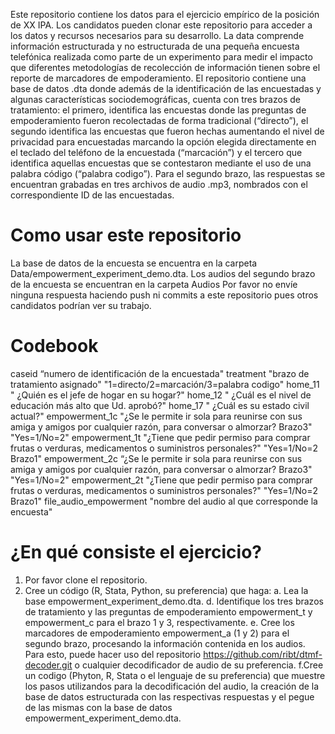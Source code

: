 Este repositorio contiene los datos para el ejercicio empírico de la posición de XX IPA. Los candidatos pueden clonar este repositorio para acceder a los datos y recursos necesarios para su desarrollo. 
La data comprende información estructurada y no estructurada de una pequeña encuesta telefónica realizada como parte de un experimento para medir el impacto que diferentes metodologías de recolección de información tienen sobre el reporte de marcadores de empoderamiento. El repositorio contiene una base de datos .dta donde además de la identificación de las encuestadas y algunas características sociodemográficas, cuenta con tres brazos de tratamiento: el primero, identifica las encuestas donde las preguntas de empoderamiento fueron recolectadas de forma tradicional (“directo”), el segundo identifica las encuestas que fueron hechas aumentando el nivel de privacidad para encuestadas marcando la opción elegida directamente en el teclado del teléfono de la encuestada (“marcación”) y el tercero que identifica aquellas encuestas que se contestaron mediante el uso de una palabra código (“palabra codigo”). Para el segundo brazo, las respuestas se encuentran grabadas en tres archivos de audio .mp3, nombrados con el correspondiente ID de las encuestadas.  
# Como usar este repositorio
La base de datos de la encuesta se encuentra en la carpeta Data/empowerment_experiment_demo.dta. Los audios del segundo brazo de la encuesta se encuentran en la carpeta Audios 
Por favor no envíe ninguna respuesta haciendo push ni commits a este repositorio pues otros candidatos podrían ver su trabajo. 
# Codebook
caseid “numero de identificación de la encuestada"
treatment "brazo de tratamiento asignado" "1=directo/2=marcación/3=palabra codigo"
home_11 " ¿Quién es el jefe de hogar en su hogar?"
home_12 " ¿Cuál es el nivel de educación más alto que Ud. aprobó?" 
home_17 " ¿Cuál es su estado civil actual?" 
empowerment_1c "¿Se le permite ir sola para reunirse con sus amiga y amigos por cualquier razón, para conversar o almorzar? Brazo3" "Yes=1/No=2"
empowerment_1t  "¿Tiene que pedir permiso para comprar frutas o verduras, medicamentos o suministros personales?" "Yes=1/No=2 Brazo1"
empowerment_2c “¿Se le permite ir sola para reunirse con sus amiga y amigos por cualquier razón, para conversar o almorzar? Brazo3" "Yes=1/No=2"
empowerment_2t  "¿Tiene que pedir permiso para comprar frutas o verduras, medicamentos o suministros personales?"  "Yes=1/No=2 Brazo1"
file_audio_empowerment "nombre del audio al que corresponde la encuesta" 

# ¿En qué consiste el ejercicio?
1.	Por favor clone el repositorio.
2.	Cree un código (R, Stata, Python, su preferencia) que haga:
a. Lea la base empowerment_experiment_demo.dta.
d. Identifique los tres brazos de tratamiento y las preguntas de empoderamiento empowerment_t y empowerment_c para el brazo 1 y 3, respectivamente.
e. Cree los marcadores de empoderamiento empowerment_a (1 y 2) para el segundo brazo, procesando la información contenida en los audios. Para esto, puede hacer uso del repositorio https://github.com/ribt/dtmf-decoder.git o cualquier decodificador de audio de su preferencia. 
f.Cree un codigo (Phyton, R, Stata o el lenguaje de su preferencia) que muestre los pasos utilizandos para la decodificación del audio, la creación de la base de datos estructurada con las respectivas respuestas y el pegue de las mismas con la base de datos empowerment_experiment_demo.dta.
